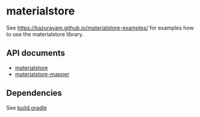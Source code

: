 # materialstore

See https://kazurayam.github.io/materialstore-examples/ for examples how to use the materialstore library.

## API documents

- [materialstore](https://kazurayam.github.io/materialstore/api/)
- [materialstore-mapper](https://kazurayam.github.io/materialstore-mapper/api/)

## Dependencies

See [build.gradle](./build.gradle)



